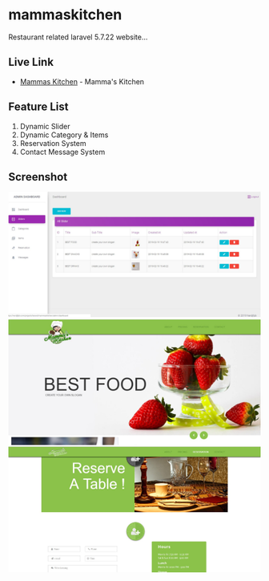 # mammaskitchen

Restaurant related laravel 5.7.22 website...


## Live Link

* [Mammas Kitchen](https://nerdjfpb.com/projects/laravel/mammaskitchen/) - Mamma's Kitchen


## Feature List
1. Dynamic Slider
2. Dynamic Category & Items
3. Reservation System
4. Contact Message System


## Screenshot


![Screenshot](./admindashboard.jpg)
![Screenshot](./homepage.jpg)
![Screenshot](./reservation.jpg)
